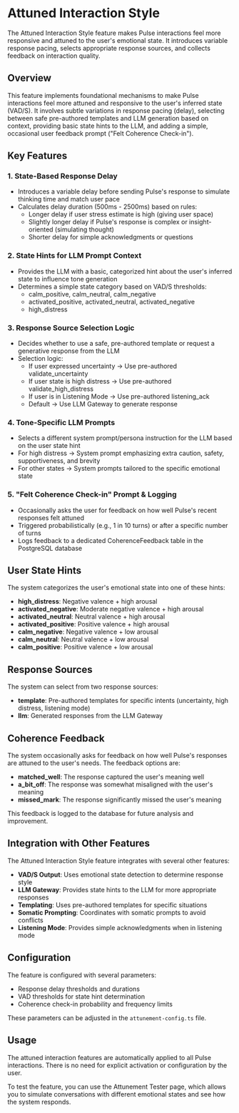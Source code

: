 # Attuned Interaction Style

The Attuned Interaction Style feature makes Pulse interactions feel more responsive and attuned to the user's emotional state. It introduces variable response pacing, selects appropriate response sources, and collects feedback on interaction quality.

## Overview

This feature implements foundational mechanisms to make Pulse interactions feel more attuned and responsive to the user's inferred state (VAD/S). It involves subtle variations in response pacing (delay), selecting between safe pre-authored templates and LLM generation based on context, providing basic state hints to the LLM, and adding a simple, occasional user feedback prompt ("Felt Coherence Check-in").

## Key Features

### 1. State-Based Response Delay

- Introduces a variable delay before sending Pulse's response to simulate thinking time and match user pace
- Calculates delay duration (500ms - 2500ms) based on rules:
  - Longer delay if user stress estimate is high (giving user space)
  - Slightly longer delay if Pulse's response is complex or insight-oriented (simulating thought)
  - Shorter delay for simple acknowledgments or questions

### 2. State Hints for LLM Prompt Context

- Provides the LLM with a basic, categorized hint about the user's inferred state to influence tone generation
- Determines a simple state category based on VAD/S thresholds:
  - calm_positive, calm_neutral, calm_negative
  - activated_positive, activated_neutral, activated_negative
  - high_distress

### 3. Response Source Selection Logic

- Decides whether to use a safe, pre-authored template or request a generative response from the LLM
- Selection logic:
  - If user expressed uncertainty -> Use pre-authored validate_uncertainty
  - If user state is high distress -> Use pre-authored validate_high_distress
  - If user is in Listening Mode -> Use pre-authored listening_ack
  - Default -> Use LLM Gateway to generate response

### 4. Tone-Specific LLM Prompts

- Selects a different system prompt/persona instruction for the LLM based on the user state hint
- For high distress -> System prompt emphasizing extra caution, safety, supportiveness, and brevity
- For other states -> System prompts tailored to the specific emotional state

### 5. "Felt Coherence Check-in" Prompt & Logging

- Occasionally asks the user for feedback on how well Pulse's recent responses felt attuned
- Triggered probabilistically (e.g., 1 in 10 turns) or after a specific number of turns
- Logs feedback to a dedicated CoherenceFeedback table in the PostgreSQL database

## User State Hints

The system categorizes the user's emotional state into one of these hints:

- **high_distress**: Negative valence + high arousal
- **activated_negative**: Moderate negative valence + high arousal
- **activated_neutral**: Neutral valence + high arousal
- **activated_positive**: Positive valence + high arousal
- **calm_negative**: Negative valence + low arousal
- **calm_neutral**: Neutral valence + low arousal
- **calm_positive**: Positive valence + low arousal

## Response Sources

The system can select from two response sources:

- **template**: Pre-authored templates for specific intents (uncertainty, high distress, listening mode)
- **llm**: Generated responses from the LLM Gateway

## Coherence Feedback

The system occasionally asks for feedback on how well Pulse's responses are attuned to the user's needs. The feedback options are:

- **matched_well**: The response captured the user's meaning well
- **a_bit_off**: The response was somewhat misaligned with the user's meaning
- **missed_mark**: The response significantly missed the user's meaning

This feedback is logged to the database for future analysis and improvement.

## Integration with Other Features

The Attuned Interaction Style feature integrates with several other features:

- **VAD/S Output**: Uses emotional state detection to determine response style
- **LLM Gateway**: Provides state hints to the LLM for more appropriate responses
- **Templating**: Uses pre-authored templates for specific situations
- **Somatic Prompting**: Coordinates with somatic prompts to avoid conflicts
- **Listening Mode**: Provides simple acknowledgments when in listening mode

## Configuration

The feature is configured with several parameters:

- Response delay thresholds and durations
- VAD thresholds for state hint determination
- Coherence check-in probability and frequency limits

These parameters can be adjusted in the `attunement-config.ts` file.

## Usage

The attuned interaction features are automatically applied to all Pulse interactions. There is no need for explicit activation or configuration by the user.

To test the feature, you can use the Attunement Tester page, which allows you to simulate conversations with different emotional states and see how the system responds.
